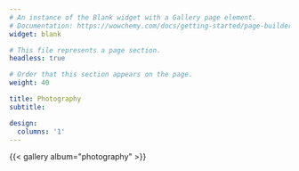 ```yaml
---
# An instance of the Blank widget with a Gallery page element.
# Documentation: https://wowchemy.com/docs/getting-started/page-builder/
widget: blank

# This file represents a page section.
headless: true

# Order that this section appears on the page.
weight: 40

title: Photography
subtitle:

design:
  columns: '1'
---
```


{{< gallery album="photography" >}}
